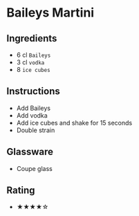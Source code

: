 # Baileys Martini

## Ingredients
- 6 cl `Baileys`
- 3 cl `vodka`
- 8 `ice cubes`

## Instructions
- Add Baileys
- Add vodka
- Add ice cubes and shake for 15 seconds
- Double strain

## Glassware
- Coupe glass

## Rating
- ★★★★☆